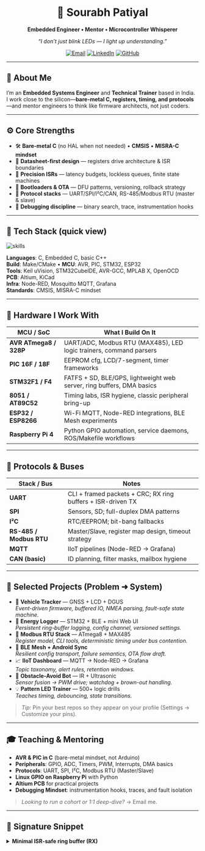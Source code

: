 <!-- Profile README -->

<div align="center">

# 🔌 Sourabh Patiyal  
**Embedded Engineer • Mentor • Microcontroller Whisperer**

*“I don’t just blink LEDs — I light up understanding.”*

[![Email](https://img.shields.io/badge/Email-sourabhpatyal%40gmail.com-informational?style=flat)](mailto:sourabhpatyal@gmail.com)
[![LinkedIn](https://img.shields.io/badge/LinkedIn-sourabhpatyal-blue?style=flat)](https://www.linkedin.com/in/sourabh-patiyal-0b956912b/)
[![GitHub](https://img.shields.io/badge/GitHub-sourabhpatyal-black?style=flat)](https://github.com/sourabhpatyal)

</div>

> 

---

## 👋 About Me
I’m an **Embedded Systems Engineer** and **Technical Trainer** based in India.  
I work close to the silicon—**bare-metal C, registers, timing, and protocols**—and mentor engineers to think like firmware architects, not just coders.

---

## ⚙️ Core Strengths
- 🛠️ **Bare-metal C** (no HAL when not needed) • **CMSIS** • **MISRA-C mindset**  
- 🧾 **Datasheet-first design** — registers drive architecture & ISR boundaries  
- 🧵 **Precision ISRs** — latency budgets, lockless queues, finite state machines  
- 🔁 **Bootloaders & OTA** — DFU patterns, versioning, rollback strategy  
- 📡 **Protocol stacks** — UART/SPI/I²C/CAN, RS-485/Modbus RTU (master & slave)  
- 🔬 **Debugging discipline** — binary search, trace, instrumentation hooks

---

## 🧰 Tech Stack (quick view)

<!-- icon strip -->
<p align="left">
  <img src="https://skillicons.dev/icons?i=c,cpp,cmake,git,linux,raspberrypi,arduino,stm32,python" alt="skills" />
</p>

**Languages**: C, Embedded C, basic C++  
**Build**: Make/CMake • **MCU**: AVR, PIC, STM32, ESP32  
**Tools**: Keil uVision, STM32CubeIDE, AVR-GCC, MPLAB X, OpenOCD  
**PCB**: Altium, KiCad  
**Infra**: Node-RED, Mosquitto MQTT, Grafana  
**Standards**: CMSIS, MISRA-C mindset

---

## 🧵 Hardware I Work With

| MCU / SoC                | What I Build On It                                                      |
|--------------------------|-------------------------------------------------------------------------|
| **AVR ATmega8 / 328P**   | UART/ADC, Modbus RTU (MAX485), LED logic trainers, command parsers     |
| **PIC 16F / 18F**        | EEPROM cfg, LCD/7-segment, timer frameworks                            |
| **STM32F1 / F4**         | FATFS + SD, BLE/GPS, lightweight web server, ring buffers, DMA basics  |
| **8051 / AT89C52**       | Timing labs, ISR hygiene, classic peripheral bring-up                   |
| **ESP32 / ESP8266**      | Wi-Fi MQTT, Node-RED integrations, BLE Mesh experiments                |
| **Raspberry Pi 4**       | Python GPIO automation, service daemons, ROS/Makefile workflows        |

---

## 🔄 Protocols & Buses

| Stack / Bus               | Notes                                                                  |
|---------------------------|------------------------------------------------------------------------|
| **UART**                  | CLI + framed packets + CRC; RX ring buffers + ISR-driven TX            |
| **SPI**                   | Sensors, SD; full-duplex DMA patterns                                  |
| **I²C**                   | RTC/EEPROM; bit-bang fallbacks                                         |
| **RS-485 / Modbus RTU**   | Master/Slave, register map design, timeout strategy                    |
| **MQTT**                  | IIoT pipelines (Node-RED → Grafana)                                    |
| **CAN (basic)**           | ID planning, filter masks, mailbox hygiene                             |

---

## 🚀 Selected Projects (Problem ➜ System)
- 🚗 **Vehicle Tracker** — GNSS + LCD + DGUS  
  *Event-driven firmware, buffered IO, NMEA parsing, fault-safe state machine.*
- 🔋 **Energy Logger** — STM32 + BLE + mini Web UI  
  *Persistent ring-buffer logging, config channel, versioned settings.*
- 📡 **Modbus RTU Stack** — ATmega8 + MAX485  
  *Register model, CLI tools, deterministic timing under bus contention.*
- 📶 **BLE Mesh + Android Sync**  
  *Resilient config transport, failure semantics, OTA flow draft.*
- 📈 **IIoT Dashboard** — MQTT → Node-RED → Grafana  
  *Topic taxonomy, alert rules, retention windows.*
- 🤖 **Obstacle-Avoid Bot** — IR + Ultrasonic  
  *Sensor fusion → PWM drive; watchdog + brown-out handling.*
- 💡 **Pattern LED Trainer** — 500+ logic drills  
  *Teaches timing, debouncing, state transitions.*

> _Tip:_ Pin your best repos so they appear on your profile (Settings → Customize your pins).

---

## 🎓 Teaching & Mentoring
- **AVR & PIC in C** (bare-metal mindset, not Arduino)  
- **Peripherals**: GPIO, ADC, Timers, PWM, Interrupts, DMA basics  
- **Protocols**: UART, SPI, I²C, Modbus RTU (Master/Slave)  
- **Linux GPIO on Raspberry Pi** with Python  
- **Altium PCB** for practical projects  
- **Debugging Mindset**: instrumentation hooks, traces, and fault isolation

> *Looking to run a cohort or 1:1 deep-dive?* → Email me.

---

## 🧪 Signature Snippet

<details>
<summary><b>Minimal ISR-safe ring buffer (RX)</b></summary>

```c
typedef struct { volatile uint8_t q[128]; volatile uint8_t h, t; } rb_t;

static inline void rb_put(rb_t* r, uint8_t b){
    uint8_t n = (r->h + 1) & 127;
    if (n != r->t) { r->q[r->h] = b; r->h = n; }
}
static inline int rb_get(rb_t* r){
    if (r->t == r->h) return -1;
    uint8_t b = r->q[r->t];
    r->t = (r->t + 1) & 127;
    return b;
}

// ISR (UART RX):
void USARTx_IRQHandler(void){
    if (UART_RXNE()) { rb_put(&rxbuf, UART_READ()); }
}

